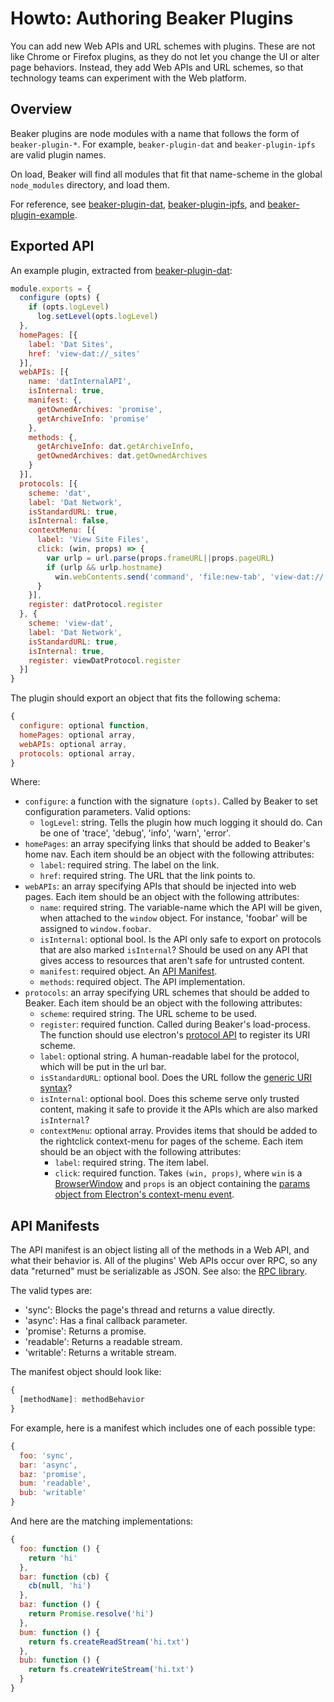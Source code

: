 # Howto: Authoring Beaker Plugins

You can add new Web APIs and URL schemes with plugins.
These are not like Chrome or Firefox plugins, as they do not let you change the UI or alter page behaviors.
Instead, they add Web APIs and URL schemes, so that technology teams can experiment with the Web platform.

## Overview

Beaker plugins are node modules with a name that follows the form of `beaker-plugin-*`.
For example, `beaker-plugin-dat` and `beaker-plugin-ipfs` are valid plugin names.

On load, Beaker will find all modules that fit that name-scheme in the global `node_modules` directory, and load them.

For reference, see [beaker-plugin-dat](https://github.com/pfrazee/beaker-plugin-dat), [beaker-plugin-ipfs](https://github.com/pfrazee/beaker-plugin-ipfs), and [beaker-plugin-example](https://github.com/pfrazee/beaker-plugin-example).

## Exported API

An example plugin, extracted from [beaker-plugin-dat](https://github.com/pfrazee/beaker-plugin-dat):

```js
module.exports = {
  configure (opts) {
    if (opts.logLevel)
      log.setLevel(opts.logLevel)
  },
  homePages: [{
    label: 'Dat Sites',
    href: 'view-dat://_sites'
  }],
  webAPIs: [{
    name: 'datInternalAPI',
    isInternal: true,
    manifest: {,
      getOwnedArchives: 'promise',
      getArchiveInfo: 'promise'
    },
    methods: {,
      getArchiveInfo: dat.getArchiveInfo,
      getOwnedArchives: dat.getOwnedArchives
    }
  }],
  protocols: [{
    scheme: 'dat',
    label: 'Dat Network',
    isStandardURL: true,
    isInternal: false,
    contextMenu: [{
      label: 'View Site Files',
      click: (win, props) => {
        var urlp = url.parse(props.frameURL||props.pageURL)
        if (urlp && urlp.hostname)
          win.webContents.send('command', 'file:new-tab', 'view-dat://'+urlp.hostname+'/')
      }
    }],
    register: datProtocol.register
  }, {
    scheme: 'view-dat',
    label: 'Dat Network',
    isStandardURL: true,
    isInternal: true,
    register: viewDatProtocol.register
  }]
}
```

The plugin should export an object that fits the following schema:

```js
{
  configure: optional function,
  homePages: optional array,
  webAPIs: optional array,
  protocols: optional array,
}
```

Where:

- `configure`: a function with the signature `(opts)`. Called by Beaker to set configuration parameters. Valid options:
  - `logLevel`: string. Tells the plugin how much logging it should do. Can be one of 'trace', 'debug', 'info', 'warn', 'error'.
- `homePages`: an array specifying links that should be added to Beaker's home nav. Each item should be an object with the following attributes:
  - `label`: required string. The label on the link.
  - `href`: required string. The URL that the link points to.
- `webAPIs`: an array specifying APIs that should be injected into web pages. Each item should be an object with the following attributes:
  - `name`: required string. The variable-name which the API will be given, when attached to the `window` object. For instance, 'foobar' will be assigned to `window.foobar`.
  - `isInternal`: optional bool. Is the API only safe to export on protocols that are also marked `isInternal`? Should be used on any API that gives access to resources that aren't safe for untrusted content.
  - `manifest`: required object. An [API Manifest](#api-manifests).
  - `methods`: required object. The API implementation.
- `protocols`: an array specifying URL schemes that should be added to Beaker. Each item should be an object with the following attributes:
  - `scheme`: required string. The URL scheme to be used.
  - `register`: required function. Called during Beaker's load-process. The function should use electron's [protocol API](http://electron.atom.io/docs/api/protocol/) to register its URI scheme.
  - `label`: optional string. A human-readable label for the protocol, which will be put in the url bar.
  - `isStandardURL`: optional bool. Does the URL follow the [generic URI syntax](http://electron.atom.io/docs/api/protocol/#protocolregisterstandardschemesschemes)?
  - `isInternal`: optional bool. Does this scheme serve only trusted content, making it safe to provide it the APIs which are also marked `isInternal`?
  - `contextMenu`: optional array. Provides items that should be added to the rightclick context-menu for pages of the scheme. Each item should be an object with the following attributes:
    - `label`: required string. The item label.
    - `click`: required function. Takes `(win, props)`, where `win` is a [BrowserWindow](http://electron.atom.io/docs/api/browser-window/) and `props` is an object containing the [params object from Electron's context-menu event](http://electron.atom.io/docs/api/web-contents/#event-context-menu).

## API Manifests

The API manifest is an object listing all of the methods in a Web API, and what their behavior is.
All of the plugins' Web APIs occur over RPC, so any data "returned" must be serializable as JSON.
See also: the [RPC library](https://github.com/pfrazee/pauls-electron-rpc).

The valid types are:

 - 'sync': Blocks the page's thread and returns a value directly.
 - 'async': Has a final callback parameter.
 - 'promise': Returns a promise.
 - 'readable': Returns a readable stream.
 - 'writable': Returns a writable stream.

The manifest object should look like:

```js
{
  [methodName]: methodBehavior
}
```

For example, here is a manifest which includes one of each possible type:

```js
{
  foo: 'sync',
  bar: 'async',
  baz: 'promise',
  bum: 'readable',
  bub: 'writable'
}
```

And here are the matching implementations:

```js
{
  foo: function () {
    return 'hi'
  },
  bar: function (cb) {
    cb(null, 'hi')
  },
  baz: function () {
    return Promise.resolve('hi')
  },
  bum: function () {
    return fs.createReadStream('hi.txt')
  },
  bub: function () {
    return fs.createWriteStream('hi.txt')
  }
}
```